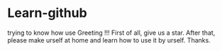 # Learn-github
trying to know how use
Greeting !!!
First of all, give us a star.
After that, please make urself at home and learn how to use it by urself.
Thanks.
